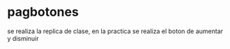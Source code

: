 # pagbotones
se realiza la replica de clase, en la practica se realiza el boton de aumentar y disminuir 
